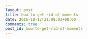 ```yaml
---
layout: post
title: how to get rid of moments
date: 2016-10-12T21:08:03+08:00
comments: true
post_id: how-to-get-rid-of-moments
---
```

